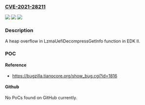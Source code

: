 ### [CVE-2021-28211](https://cve.mitre.org/cgi-bin/cvename.cgi?name=CVE-2021-28211)
![](https://img.shields.io/static/v1?label=Product&message=EDK%20II&color=blue)
![](https://img.shields.io/static/v1?label=Version&message=%3D%20edk2-stable202008%20&color=brighgreen)
![](https://img.shields.io/static/v1?label=Vulnerability&message=A%20case%20of%20CWE-122%20is%20occurring%20in%20the%20LzmaUefiDecompressGetInfo%20function.&color=brighgreen)

### Description

A heap overflow in LzmaUefiDecompressGetInfo function in EDK II.

### POC

#### Reference
- https://bugzilla.tianocore.org/show_bug.cgi?id=1816

#### Github
No PoCs found on GitHub currently.

